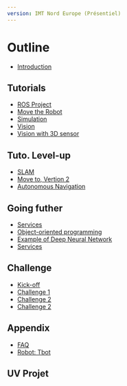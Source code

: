 ```yaml
---
version: IMT Nord Europe (Présentiel)
---
```


# Outline

* [Introduction](README.md)

<!--
## Notions

* [Operating System for Robots](notions/1-oss.md)
* [Basic Mobile-System](notions/2-mobile-system.md)
* [Infinite Loop](notions/3-infinite-loop.md)
-->

## Tutorials

* [ROS Project](tutorials/1-ros-basics.md)
* [Move the Robot](tutorials/2-move-to.md)
* [Simulation](tutorials/3-simulation.md)
* [Vision](tutorials/7-vision.md)
* [Vision with 3D sensor](tutorials/7-vision-3d.md)

## Tuto. Level-up

* [SLAM](tutorials/6-slam.md)
* [Move to, Vertion 2](tutorials/22-rosifier.md)
* [Autonomous Navigation](tutorials/8-navigation.md)

## Going futher

* [Services](tutorials/41-services.md)
* [Object-oriented programming](tutorials/42-oop.md)
* [Example of Deep Neural Network](tutorials/43-dnn.md)
* [Services](tutorials/48-deja-vu.md)

<!-- To do ;)
* [Ros2](challenge/coke-can.md)
-->


## Challenge

* [Kick-off](challenge/intro.md)
* [Challenge 1](challenge/challenge-1.md)
* [Challenge 2](challenge/challenge-2.md)
* [Challenge 2](challenge/challenge-3.md)

<!--
* [treasure: Coke can](challenge/coke-can.md)
* [Challenge 3](challenge/challenge-3.md)
-->

<!--
* [Agile development](challenge/agile-dev.md)
* [Evaluation](challenge/evaluation.md)
-->

## Appendix

* [FAQ](appendix/faq.md)
* [Robot: Tbot](appendix/tbot.md)
<!--
* [Robot: Turtlebot2](appendix/turtlebot2.md)
-->

## UV Projet 

<!--
* [Projet](project/playground.md)
* [Projet](project/simulate-drones.md)
* [Projet](project/simulate-boats.md)
* [Projet](project/mpc-supervision.md)
* [Projet](project/vectorial-slam.md)
* [Projet](project/visionBased-slam.md)
* [Projet](project/web-interface.md)
* [Projet](project/multirobot-coord.md)
-->

